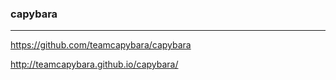 ### capybara
---

https://github.com/teamcapybara/capybara

http://teamcapybara.github.io/capybara/


















